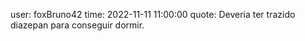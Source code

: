 user: foxBruno42
time: 2022-11-11 11:00:00
quote: Deveria ter trazido diazepan para conseguir dormir.
